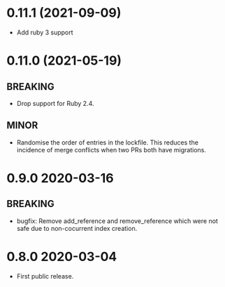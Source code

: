 # 0.11.1 (2021-09-09)

- Add ruby 3 support

# 0.11.0 (2021-05-19)

## BREAKING
- Drop support for Ruby 2.4.

## MINOR
- Randomise the order of entries in the lockfile. This reduces the incidence of merge conflicts when two PRs both have migrations.

# 0.9.0 2020-03-16

## BREAKING
- bugfix: Remove add_reference and remove_reference which were not safe due to non-cocurrent index creation.

# 0.8.0 2020-03-04

- First public release.
